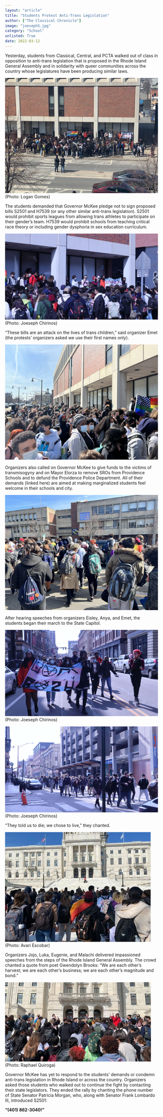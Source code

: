 ```yaml
---
layout: "article"
title: "Students Protest Anti-Trans Legislation"
author: ["The Classical Chronicle"]
image: "joeseph5.jpg"
category: "School"
unlisted: True
date: 2022-03-12
---
```


Yesterday, students from Classical, Central, and PCTA walked out of class in opposition to anti-trans legislation that is proposed in the Rhode Island General Assembly and in solidarity with queer communities across the country whose legislatures have been producing similar laws.

![Students Outside PPSD](/assets/images/logan1.jpg)
<span>(Photo: Logan Gomes)</span>

The students demanded that Governor McKee pledge not to sign proposed bills S2501 and H7539 (or any other similar anti-trans legislation). S2501 would prohibit sports leagues from allowing trans athletes to participate on their gender’s team. H7539 would prohibit schools from teaching critical race theory or including gender dysphoria in sex education curriculum.

![Organizers Speaking](/assets/images/joeseph1.jpg)
<span>(Photo: Joeseph Chirinos)</span>

“These bills are an attack on the lives of trans children,” said organizer Emet (the protests’ organizers asked we use their first names only). 

![Students by PPSD](/assets/images/bigfile4.JPG)

Organizers also called on Governor McKee to give funds to the victims of transmisogyny and on Mayor Elorza to remove SROs from Providence Schools and to defund the Providence Police Department. All of their demands (linked here) are aimed at making marginalized students feel welcome in their schools and city.

![Students leave PPSD](/assets/images/bigfile9.JPG)

After hearing speeches from organizers Eisley, Anya, and Emet, the students began their march to the State Capitol.

![Students March](/assets/images/joeseph4-2.JPG)
<span>(Photo: Joeseph Chirinos)</span>

![Students March](/assets/images/joeseph5-2.JPG)
<span>(Photo: Joeseph Chirinos)</span>

“They told us to die; we chose to live,” they chanted.

![Arriving at Capitol](/assets/images/avariescobar2.jpg)
<span>(Photo: Avari Escobar)</span>

Organizers Jojo, Luka, Eugenie, and Malachi delivered impassioned speeches from the steps of the Rhode Island General Assembly. The crowd chanted a quote from poet Gwendolyn Brooks: “We are each other’s harvest; we are each other’s business; we are each other’s magnitude and bond.”

![At Capitol](/assets/images/raphaelquiroga1.jpg)
<span>(Photo: Raphael Quiroga)</span>

Governor McKee has yet to respond to the students’ demands or condemn anti-trans legislation in Rhode Island or across the country. Organizers asked those students who walked out to continue the fight by contacting their state legislators. They ended the rally by chanting the phone number of State Senator Patricia Morgan, who, along with Senator Frank Lombardo III, introduced S2501:

**“(401) 862-3040!”**
